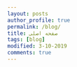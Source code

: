 ```yaml
---
layout: posts
author_profile: true
permalink: /blog/
title: صفحه اصلی
tags: [blog]
modified: 3-10-2019
comments: true
---
```

